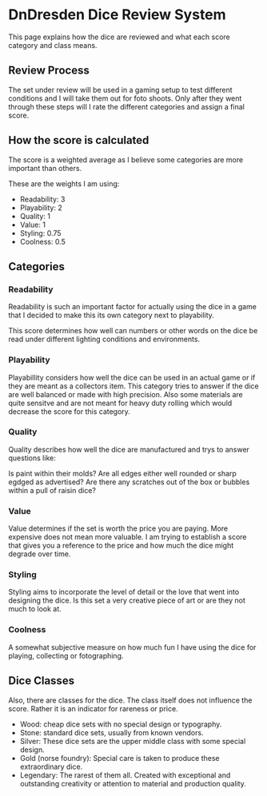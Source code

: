 # DnDresden Dice Review System

This page explains how the dice are reviewed and what each score category and class means.

## Review Process

The set under review will be used in a gaming setup to test different conditions and I will take them out for foto shoots. Only after they went through these steps will I rate the different categories and assign a final score.

## How the score is calculated

The score is a weighted average as I believe some categories are more important than others.

These are the weights I am using:

- Readability: 3
- Playability: 2
- Quality: 1
- Value: 1
- Styling: 0.75
- Coolness: 0.5

## Categories

### Readability

Readability is such an important factor for actually using the dice in a game that I decided to make this its own category next to playability.

This score determines how well can numbers or other words on the dice be read under different lighting conditions and environments.

### Playability

Playabillity considers how well the dice can be used in an actual game or if they are meant as a collectors item. This category tries to answer if the dice are well balanced or made with high precision. Also some materials are quite sensitve and are not meant for heavy duty rolling which would decrease the score for this category.

### Quality

Quality describes how well the dice are manufactured and trys to answer questions like:

Is paint within their molds?
Are all edges either well rounded or sharp egdged as advertised?
Are there any scratches out of the box or bubbles within a pull of raisin dice?

### Value

Value determines if the set is worth the price you are paying. More expensive does not mean more valuable. I am trying to establish a score that gives you a reference to the price and how much the dice might degrade over time.

### Styling

Styling aims to incorporate the level of detail or the love that went into designing the dice. Is this set a very creative piece of art or are they not much to look at.

### Coolness

A somewhat subjective measure on how much fun I have using the dice for playing, collecting or fotographing.

## Dice Classes

Also, there are classes for the dice. The class itself does not influence the score. Rather it is an indicator for rareness or price.

- Wood: cheap dice sets with no special design or typography.
- Stone: standard dice sets, usually from known vendors.
- Silver: These dice sets are the upper middle class with some special design.
- Gold (norse foundry): Special care is taken to produce these extraordinary dice.
- Legendary: The rarest of them all. Created with exceptional and outstanding creativity or attention to material and production quality.
